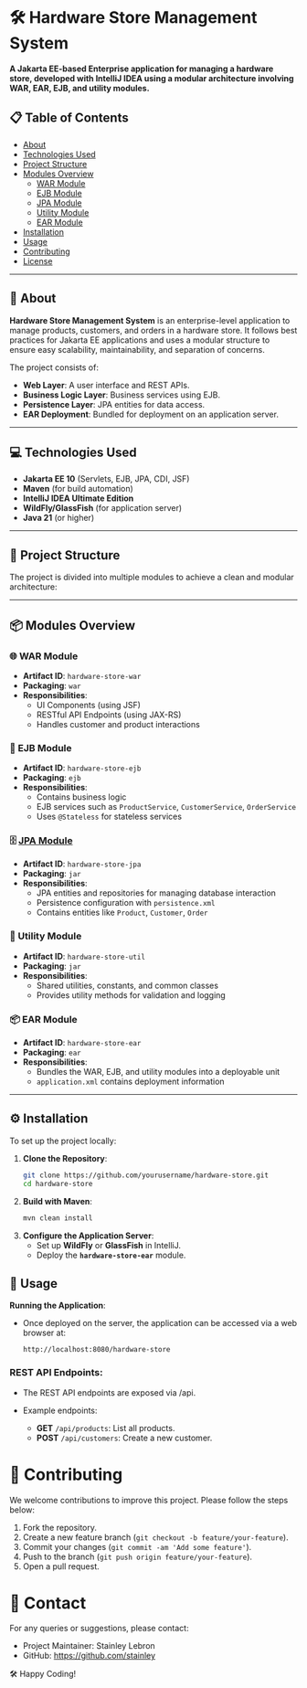 # 🛠️ Hardware Store Management System

**A Jakarta EE-based Enterprise application for managing a hardware store, developed with IntelliJ IDEA using a modular
architecture involving WAR, EAR, EJB, and utility modules.**

## 📋 Table of Contents

- [About](#about)
- [Technologies Used](#technologies-used)
- [Project Structure](#project-structure)
- [Modules Overview](#modules-overview)
    - [WAR Module](#war-module)
    - [EJB Module](#ejb-module)
    - [JPA Module](#-jpa-module)
    - [Utility Module](#utility-module)
    - [EAR Module](#ear-module)
- [Installation](#installation)
- [Usage](#usage)
- [Contributing](#contributing)
- [License](#license)

---

## 📝 About

**Hardware Store Management System** is an enterprise-level application to manage products, customers, and orders in a
hardware store. It follows best practices for Jakarta EE applications and uses a modular structure to ensure easy
scalability, maintainability, and separation of concerns.

The project consists of:

- **Web Layer**: A user interface and REST APIs.
- **Business Logic Layer**: Business services using EJB.
- **Persistence Layer**: JPA entities for data access.
- **EAR Deployment**: Bundled for deployment on an application server.

---

## 💻 Technologies Used

- **Jakarta EE 10** (Servlets, EJB, JPA, CDI, JSF)
- **Maven** (for build automation)
- **IntelliJ IDEA Ultimate Edition**
- **WildFly/GlassFish** (for application server)
- **Java 21** (or higher)

---

## 📂 Project Structure

The project is divided into multiple modules to achieve a clean and modular architecture:

---

## 📦 Modules Overview

### 🌐 WAR Module

- **Artifact ID**: `hardware-store-war`
- **Packaging**: `war`
- **Responsibilities**:
    - UI Components (using JSF)
    - RESTful API Endpoints (using JAX-RS)
    - Handles customer and product interactions

### 🏢 EJB Module

- **Artifact ID**: `hardware-store-ejb`
- **Packaging**: `ejb`
- **Responsibilities**:
    - Contains business logic
    - EJB services such as `ProductService`, `CustomerService`, `OrderService`
    - Uses `@Stateless` for stateless services

### 🗄️ [JPA Module](hardware-store-jpa/README.md)

- **Artifact ID**: `hardware-store-jpa`
- **Packaging**: `jar`
- **Responsibilities**:
    - JPA entities and repositories for managing database interaction
    - Persistence configuration with `persistence.xml`
    - Contains entities like `Product`, `Customer`, `Order`

### 🔧 Utility Module

- **Artifact ID**: `hardware-store-util`
- **Packaging**: `jar`
- **Responsibilities**:
    - Shared utilities, constants, and common classes
    - Provides utility methods for validation and logging

### 📦 EAR Module

- **Artifact ID**: `hardware-store-ear`
- **Packaging**: `ear`
- **Responsibilities**:
    - Bundles the WAR, EJB, and utility modules into a deployable unit
    - `application.xml` contains deployment information

---

## ⚙️ Installation

To set up the project locally:

1. **Clone the Repository**:
   ```bash
   git clone https://github.com/yourusername/hardware-store.git
   cd hardware-store

2. **Build with Maven**:
    ```bash
   mvn clean install

3. **Configure the Application Server**:
    - Set up **WildFly** or **GlassFish** in IntelliJ.
    - Deploy the **`hardware-store-ear`** module.

## 🚀 Usage

**Running the Application**:

- Once deployed on the server, the application can be accessed via a web browser at:

  ```http request
  http://localhost:8080/hardware-store

### REST API Endpoints:

* The REST API endpoints are exposed via /api.

* Example endpoints:
    * **GET** `/api/products`: List all products.
    * **POST** `/api/customers`: Create a new customer.

# 🤝 Contributing

We welcome contributions to improve this project. Please follow the steps below:

1. Fork the repository.
2. Create a new feature branch (`git checkout -b feature/your-feature`).
3. Commit your changes (`git commit -am 'Add some feature'`).
4. Push to the branch (`git push origin feature/your-feature`).
5. Open a pull request.

# 📧 Contact

For any queries or suggestions, please contact:

* Project Maintainer: Stainley Lebron
* GitHub: https://github.com/stainley

🛠️ Happy Coding!

